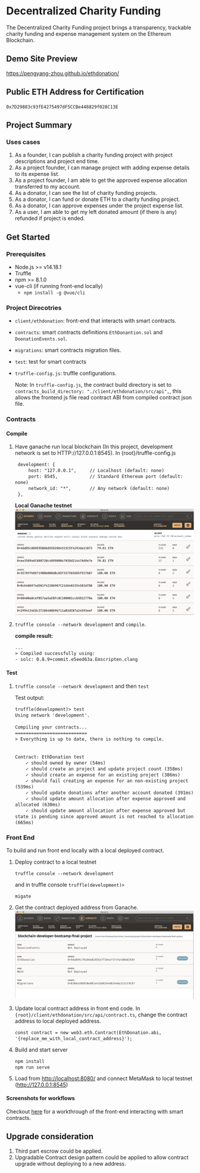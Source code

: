 # Decentralized Charity Funding
The Decentralized Charity Funding project brings a transparency, trackable charity funding and expense management system on the Ethereum Blockchain.

## Demo Site Preview
https://pengyang-zhou.github.io/ethdonation/

## Public ETH Address for Certification
`0x7D29883c93fE4275497dF5CCBe448829f028C13E`

## Project Summary

### Uses cases
1. As a founder, I can publish a charity funding project with project descriptions and project end time.
2. As a project founder, I can manage project with adding expense details to its expense list.
3. As a project founder, I am able to get the approved expense allocation transferred to my account.
4. As a donator, I can see the list of charity funding projects.
5. As a donator, I can fund or donate ETH to a charity funding project.
6. As a donator, I can approve expenses under the project expense list.
7. As a user, I am able to get my left donated amount (if there is any) refunded if project is ended.

## Get Started

### Prerequisites
- Node.js >= v14.18.1
- Truffle
- npm >= 8.1.0
- vue-cli (if running front-end locally)
  - `npm install -g @vue/cli`

### Project Direcotries
- `client/ethdonation`: front-end that interacts with smart contracts.
- `contracts`: smart contracts definitions `EthDonantion.sol` and `DoonationEvents.sol`.
- `migrations`: smart contracts migration files.
- `test`: test for smart contracts
- `truffle-config.js`: truffle configurations.

    Note: In `truffle-config.js`, the contract build directory is set to `contracts_build_directory: "./client/ethdonation/src/api",`, this allows the frontend js file read contract ABI from compiled contract json file.

### Contracts

#### Compile
1. Have ganache run local blockchain (In this project, development network is set to HTTP://127.0.0.1:8545). In {root}/truffle-config.js 
   ```
    development: {
        host: "127.0.0.1",     // Localhost (default: none)
        port: 8545,            // Standard Ethereum port (default: none)
        network_id: "*",       // Any network (default: none)
    },
   ```
   **Local Ganache testnet**
    <img src="./images/ganache.png" alt="ganache" width="600"/>

2. `truffle console --network development` and `compile`.
   
   **compile result:**
   ```
   ...
   > Compiled successfully using:
   - solc: 0.8.9+commit.e5eed63a.Emscripten.clang
   ```

#### Test
1. `truffle console --network development` and then `test`
   
   Test output:
    ```
    truffle(development)> test
    Using network 'development'.

    Compiling your contracts...
    ===========================
    > Everything is up to date, there is nothing to compile.


    Contract: EthDonation test
        ✓ should owned by owner (54ms)
        ✓ should create an project and update project count (358ms)
        ✓ should create an expense for an existing project (386ms)
        ✓ should fail creating an expense for an non-existing project (539ms)
        ✓ should update donations after another account donated (391ms)
        ✓ should update amount allocation after expense approved and allocated (630ms)
        ✓ should update amount allocation after expense approved but state is pending since approved amount is not reached to allocation (665ms)
    ```

### Front End

To build and run front end locally with a local deployed contract.
1. Deploy contract to a local testnet
   ```
   truffle console --network development
   ```
   and in truffle console `truffle(development)>`
   ```
   migate
   ```
2. Get the contract deployed address from Ganache.
   <img src="./images/contract_address.png" alt="contract_address" width="600"/>

3. Update local contract address in front end code.
   In `{root}/client/ethdonation/src/api/contract.ts`, change the contract address to local deployed address.
   ```
   const contract = new web3.eth.Contract(EthDonation.abi, '{replace_me_with_local_contract_address}');

   ```
4. Build and start server
   ```
   npm install
   npm run serve
   ```
5. Load from [http://localhost:8080/](http://localhost:8080/) and connect MetaMask to local testnet (http://127.0.0.1:8545)

#### Screenshots for workflows

Checkout [here](./workflows.md) for a workthrough of the front-end interacting with smart contracts. 

## Upgrade consideration
1. Third part escrow could be applied.
2. Upgradable Contract design pattern could be applied to allow contract upgrade without deploying to a new address.
   
